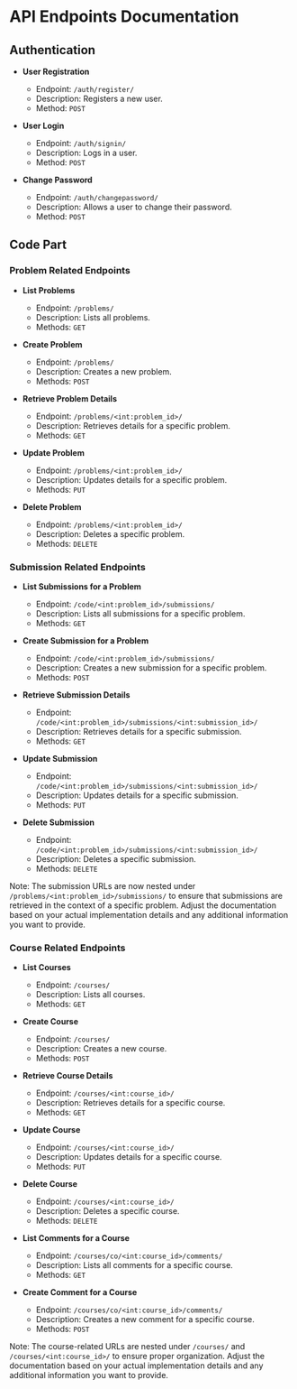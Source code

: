 # API Endpoints Documentation

## Authentication

- **User Registration**
  - Endpoint: `/auth/register/`
  - Description: Registers a new user.
  - Method: `POST`
  
- **User Login**
  - Endpoint: `/auth/signin/`
  - Description: Logs in a user.
  - Method: `POST`
  
- **Change Password**
  - Endpoint: `/auth/changepassword/`
  - Description: Allows a user to change their password.
  - Method: `POST`

## Code Part

### Problem Related Endpoints

- **List Problems**
  - Endpoint: `/problems/`
  - Description: Lists all problems.
  - Methods: `GET`

- **Create Problem**
  - Endpoint: `/problems/`
  - Description: Creates a new problem.
  - Methods: `POST`

- **Retrieve Problem Details**
  - Endpoint: `/problems/<int:problem_id>/`
  - Description: Retrieves details for a specific problem.
  - Methods: `GET`

- **Update Problem**
  - Endpoint: `/problems/<int:problem_id>/`
  - Description: Updates details for a specific problem.
  - Methods: `PUT`

- **Delete Problem**
  - Endpoint: `/problems/<int:problem_id>/`
  - Description: Deletes a specific problem.
  - Methods: `DELETE`

### Submission Related Endpoints

- **List Submissions for a Problem**
  - Endpoint: `/code/<int:problem_id>/submissions/`
  - Description: Lists all submissions for a specific problem.
  - Methods: `GET`

- **Create Submission for a Problem**
  - Endpoint: `/code/<int:problem_id>/submissions/`
  - Description: Creates a new submission for a specific problem.
  - Methods: `POST`

- **Retrieve Submission Details**
  - Endpoint: `/code/<int:problem_id>/submissions/<int:submission_id>/`
  - Description: Retrieves details for a specific submission.
  - Methods: `GET`

- **Update Submission**
  - Endpoint: `/code/<int:problem_id>/submissions/<int:submission_id>/`
  - Description: Updates details for a specific submission.
  - Methods: `PUT`

- **Delete Submission**
  - Endpoint: `/code/<int:problem_id>/submissions/<int:submission_id>/`
  - Description: Deletes a specific submission.
  - Methods: `DELETE`

Note: The submission URLs are now nested under `/problems/<int:problem_id>/submissions/` to ensure that submissions are retrieved in the context of a specific problem. Adjust the documentation based on your actual implementation details and any additional information you want to provide.

### Course Related Endpoints

- **List Courses**
  - Endpoint: `/courses/`
  - Description: Lists all courses.
  - Methods: `GET`

- **Create Course**
  - Endpoint: `/courses/`
  - Description: Creates a new course.
  - Methods: `POST`

- **Retrieve Course Details**
  - Endpoint: `/courses/<int:course_id>/`
  - Description: Retrieves details for a specific course.
  - Methods: `GET`

- **Update Course**
  - Endpoint: `/courses/<int:course_id>/`
  - Description: Updates details for a specific course.
  - Methods: `PUT`

- **Delete Course**
  - Endpoint: `/courses/<int:course_id>/`
  - Description: Deletes a specific course.
  - Methods: `DELETE`

- **List Comments for a Course**
  - Endpoint: `/courses/co/<int:course_id>/comments/`
  - Description: Lists all comments for a specific course.
  - Methods: `GET`

- **Create Comment for a Course**
  - Endpoint: `/courses/co/<int:course_id>/comments/`
  - Description: Creates a new comment for a specific course.
  - Methods: `POST`

Note: The course-related URLs are nested under `/courses/` and `/courses/<int:course_id>/` to ensure proper organization. Adjust the documentation based on your actual implementation details and any additional information you want to provide.
